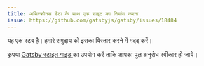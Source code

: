 ```yaml
---
title: असिन्क्रोनस डेटा के साथ एक साइट का निर्माण करना
issue: https://github.com/gatsbyjs/gatsby/issues/18484
---
```


यह एक स्टब है। हमारे समुदाय को इसका विस्तार करने में मदद करें।

कृपया [Gatsby स्टाइल गाइड ](/contributing/gatsby-style-guide/) का उपयोग करें ताकि आपका पुल अनुरोध स्वीकार हो जाये।
